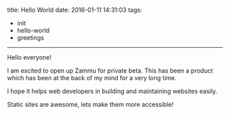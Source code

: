 title: Hello World
date: 2016-01-11 14:31:03
tags:
- init
- hello-world
- greetings
---
Hello everyone!

I am excited to open up Zammu for private beta. This has been a product which has been at the back of my mind for a very long time.

I hope it helps web developers in building and maintaining websites easily.

Static sites are awesome, lets make them more accessible!
